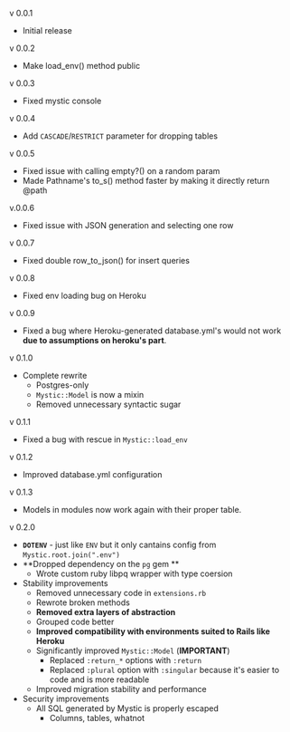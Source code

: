 v 0.0.1

- Initial release

v 0.0.2

- Make load_env() method public

v 0.0.3

- Fixed mystic console

v 0.0.4

- Add `CASCADE`/`RESTRICT` parameter for dropping tables

v 0.0.5

- Fixed issue with calling empty?() on a random param
- Made Pathname's to_s() method faster by making it directly return @path

v.0.0.6

- Fixed issue with JSON generation and selecting one row

v 0.0.7

- Fixed double row_to_json() for insert queries

v 0.0.8

- Fixed env loading bug on Heroku

v 0.0.9

- Fixed a bug where Heroku-generated database.yml's would not work **due to assumptions on heroku's part**.

v 0.1.0

- Complete rewrite
    * Postgres-only
    * `Mystic::Model` is now a mixin
    * Removed unnecessary syntactic sugar
    
v 0.1.1

- Fixed a bug with rescue in `Mystic::load_env`

v 0.1.2

- Improved database.yml configuration

v 0.1.3

- Models in modules now work again with their proper table.

v 0.2.0

- **`DOTENV`** - just like `ENV` but it only cantains config from `Mystic.root.join(".env")`
- **Dropped dependency on the `pg` gem **
	* Wrote custom ruby libpq wrapper with type coersion
- Stability improvements
    - Removed unnecessary code in `extensions.rb`
    - Rewrote broken methods
    - **Removed extra layers of abstraction**
    - Grouped code better
    - **Improved compatibility with environments suited to Rails like Heroku**
    - Significantly improved `Mystic::Model` (**IMPORTANT**)
		- Replaced `:return_*` options with `:return`
		- Replaced `:plural` option with `:singular` because it's easier to code and is more readable
	- Improved migration stability and performance
- Security improvements
	- All SQL generated by Mystic is properly escaped
		- Columns, tables, whatnot